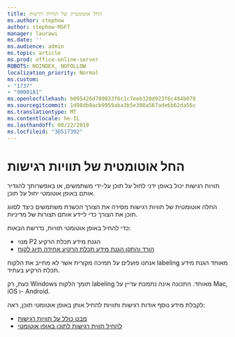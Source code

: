 ```yaml
---
title: החל אוטומטית של תוויות רגישות
ms.author: stephow
author: stephow-MSFT
manager: laurawi
ms.date: ''
ms.audience: admin
ms.topic: article
ms.prod: office-online-server
ROBOTS: NOINDEX, NOFOLLOW
localization_priority: Normal
ms.custom:
- "1737"
- "9000181"
ms.openlocfilehash: b095426d780033f6c1c7eeb320d923f6c484b078
ms.sourcegitcommit: 1d98db8acb9959aba3b5e308a567ade6b62da56c
ms.translationtype: MT
ms.contentlocale: he-IL
ms.lasthandoff: 08/22/2019
ms.locfileid: "36517392"
---
```

# <a name="auto-apply-sensitivity-labels"></a>החל אוטומטית של תוויות רגישות

תוויות רגישות יכול באופן ידני לחול על תוכן על-ידי משתמשים, או באפשרותך להגדיר אותם באופן אוטומטי יחול על תוכן.

החלה אוטומטית של תוויות רגישות מסירה את הצורך הכשרת משתמשים כיצד לסווג תוכן את הצורך כדי ליידע אותם תצורות של מדיניות.

כדי להחיל באופן אוטומטי תוויות, נדרשת הבאות:

- מנוי P2 הגנת מידע תכלת הרקיע
- [הורד והתקן הגנת מידע תכלת הרקיע אחידה תיוג לקוח](https://docs.microsoft.com/azure/information-protection/rms-client/install-unifiedlabelingclient-app)

אנחנו פועלים על תמיכה מקורית אשר לא מחייב את הלקוח labeling מאוחד הגנת מידע תכלת הרקיע בעתיד.

כעת, רק Windows תומך הלקוח labeling מאוחד.  התכונה אינה נתמכת עדיין על Mac, iOS ו- Android.

לקבלת מידע נוסף אודות רגישות ותוויות להחיל אותן באופן אוטומטי תוכן, ראה:

- [מבט כולל על תוויות רגישות](https://docs.microsoft.com/office365/securitycompliance/sensitivity-labels)
- [להחיל תווית רגישות לתוכן באופן אוטומטי](https://docs.microsoft.com/office365/securitycompliance/apply_sensitivity_label_automatically)